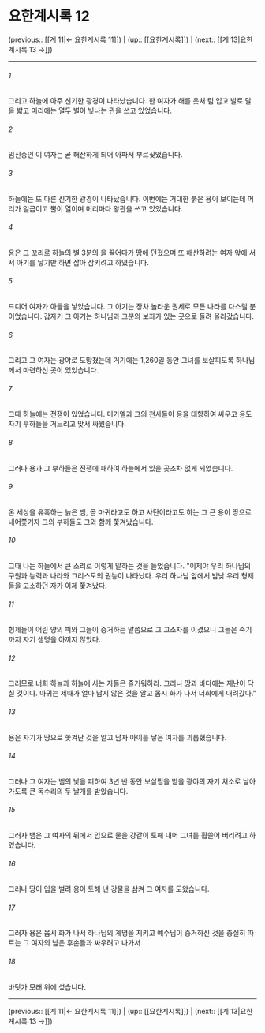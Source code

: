 # 요한계시록 12

(previous:: [[계 11|← 요한계시록 11]]) | (up:: [[요한계시록]]) | (next:: [[계 13|요한계시록 13 →]])

***




###### 1 

그리고 하늘에 아주 신기한 광경이 나타났습니다. 한 여자가 해를 옷처 럼 입고 발로 달을 밟고 머리에는 열두 별이 빛나는 관을 쓰고 있었습니다. 



###### 2 

임신중인 이 여자는 곧 해산하게 되어 아파서 부르짖었습니다. 



###### 3 

하늘에는 또 다른 신기한 광경이 나타났습니다. 이번에는 거대한 붉은 용이 보이는데 머리가 일곱이고 뿔이 열이며 머리마다 왕관을 쓰고 있었습니다. 



###### 4 

용은 그 꼬리로 하늘의 별 3분의 을 끌어다가 땅에 던졌으며 또 해산하려는 여자 앞에 서서 아기를 낳기만 하면 잡아 삼키려고 하였습니다. 



###### 5 

드디어 여자가 아들을 낳았습니다. 그 아기는 장차 놀라운 권세로 모든 나라를 다스릴 분이었습니다. 갑자기 그 아기는 하나님과 그분의 보좌가 있는 곳으로 들려 올라갔습니다. 



###### 6 

그리고 그 여자는 광야로 도망쳤는데 거기에는 1,260일 동안 그녀를 보살피도록 하나님께서 마련하신 곳이 있었습니다. 



###### 7 

그때 하늘에는 전쟁이 있었습니다. 미가엘과 그의 천사들이 용을 대항하여 싸우고 용도 자기 부하들을 거느리고 맞서 싸웠습니다. 



###### 8 

그러나 용과 그 부하들은 전쟁에 패하여 하늘에서 있을 곳조차 없게 되었습니다. 



###### 9 

온 세상을 유혹하는 늙은 뱀, 곧 마귀라고도 하고 사탄이라고도 하는 그 큰 용이 땅으로 내어쫓기자 그의 부하들도 그와 함께 쫓겨났습니다. 



###### 10 

그때 나는 하늘에서 큰 소리로 이렇게 말하는 것을 들었습니다. "이제야 우리 하나님의 구원과 능력과 나라와 그리스도의 권능이 나타났다. 우리 하나님 앞에서 밤낮 우리 형제들을 고소하던 자가 이제 쫓겨났다. 



###### 11 

형제들이 어린 양의 피와 그들이 증거하는 말씀으로 그 고소자를 이겼으니 그들은 죽기까지 자기 생명을 아끼지 않았다. 



###### 12 

그러므로 너희 하늘과 하늘에 사는 자들은 즐거워하라. 그러나 땅과 바다에는 재난이 닥칠 것이다. 마귀는 제때가 얼마 남지 않은 것을 알고 몹시 화가 나서 너희에게 내려갔다." 



###### 13 

용은 자기가 땅으로 쫓겨난 것을 알고 남자 아이를 낳은 여자를 괴롭혔습니다. 



###### 14 

그러나 그 여자는 뱀의 낯을 피하여 3년 반 동안 보살핌을 받을 광야의 자기 처소로 날아가도록 큰 독수리의 두 날개를 받았습니다. 



###### 15 

그러자 뱀은 그 여자의 뒤에서 입으로 물을 강같이 토해 내어 그녀를 휩쓸어 버리려고 하였습니다. 



###### 16 

그러나 땅이 입을 벌려 용이 토해 낸 강물을 삼켜 그 여자를 도왔습니다. 



###### 17 

그러자 용은 몹시 화가 나서 하나님의 계명을 지키고 예수님이 증거하신 것을 충실히 따르는 그 여자의 남은 후손들과 싸우려고 나가서 



###### 18 

바닷가 모래 위에 섰습니다.

***

(previous:: [[계 11|← 요한계시록 11]]) | (up:: [[요한계시록]]) | (next:: [[계 13|요한계시록 13 →]])
